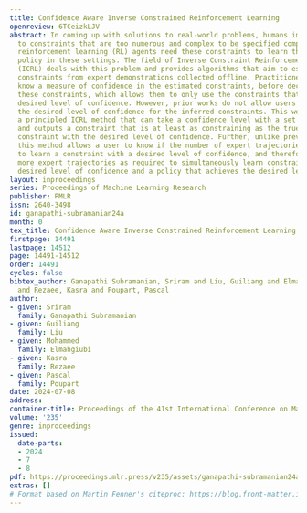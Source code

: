 ```yaml
---
title: Confidence Aware Inverse Constrained Reinforcement Learning
openreview: 6TCeizkLJV
abstract: In coming up with solutions to real-world problems, humans implicitly adhere
  to constraints that are too numerous and complex to be specified completely. However,
  reinforcement learning (RL) agents need these constraints to learn the correct optimal
  policy in these settings. The field of Inverse Constraint Reinforcement Learning
  (ICRL) deals with this problem and provides algorithms that aim to estimate the
  constraints from expert demonstrations collected offline. Practitioners prefer to
  know a measure of confidence in the estimated constraints, before deciding to use
  these constraints, which allows them to only use the constraints that satisfy a
  desired level of confidence. However, prior works do not allow users to provide
  the desired level of confidence for the inferred constraints. This work provides
  a principled ICRL method that can take a confidence level with a set of expert demonstrations
  and outputs a constraint that is at least as constraining as the true underlying
  constraint with the desired level of confidence. Further, unlike previous methods,
  this method allows a user to know if the number of expert trajectories is insufficient
  to learn a constraint with a desired level of confidence, and therefore collect
  more expert trajectories as required to simultaneously learn constraints with the
  desired level of confidence and a policy that achieves the desired level of performance.
layout: inproceedings
series: Proceedings of Machine Learning Research
publisher: PMLR
issn: 2640-3498
id: ganapathi-subramanian24a
month: 0
tex_title: Confidence Aware Inverse Constrained Reinforcement Learning
firstpage: 14491
lastpage: 14512
page: 14491-14512
order: 14491
cycles: false
bibtex_author: Ganapathi Subramanian, Sriram and Liu, Guiliang and Elmahgiubi, Mohammed
  and Rezaee, Kasra and Poupart, Pascal
author:
- given: Sriram
  family: Ganapathi Subramanian
- given: Guiliang
  family: Liu
- given: Mohammed
  family: Elmahgiubi
- given: Kasra
  family: Rezaee
- given: Pascal
  family: Poupart
date: 2024-07-08
address:
container-title: Proceedings of the 41st International Conference on Machine Learning
volume: '235'
genre: inproceedings
issued:
  date-parts:
  - 2024
  - 7
  - 8
pdf: https://proceedings.mlr.press/v235/assets/ganapathi-subramanian24a/ganapathi-subramanian24a.pdf
extras: []
# Format based on Martin Fenner's citeproc: https://blog.front-matter.io/posts/citeproc-yaml-for-bibliographies/
---
```

